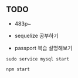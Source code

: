 ## TODO

 - 483p~
 
 - sequelize 공부하기
 - passport 복습 설명해보기
 
 
 ```
 sudo service mysql start
 ```
 
 ```
 npm start
 ```